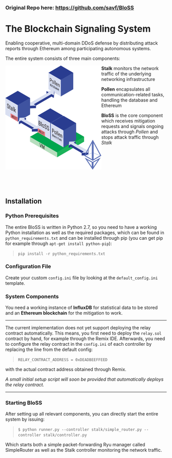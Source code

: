
### Original Repo here: https://github.com/savf/BloSS
# The Blockchain Signaling System

Enabling cooperative, multi-domain DDoS defense by distributing attack reports through Ethereum among participating autonomous systems.

The entire system consists of three main components:
<p align="left">
<img align="left" width="300" src="./platform.svg">

**Stalk** monitors the network traffic of the underlying networking infrastructure

**Pollen** encapsulates all communication-related tasks, handling the database and Ethereum

**BloSS** is the core component which receives mitigation requests and signals ongoing attacks through *Pollen* and stops attack traffic through *Stalk*
</p>

<br/><br/><br/><br/><br/><br/><br/>
## Installation
### Python Prerequisites
The entire BloSS is written in Python 2.7, so you need to have a working Python installation as well as the required packages, which can be found in `python_requirements.txt` and can be installed through pip (you can get pip for example through `apt-get install python-pip`):

>`pip install -r python_requirements.txt`

### Configuration File
Create your custom `config.ini` file by looking at the `default_config.ini` template.

### System Components
You need a working instance of **InfluxDB** for statistical data to be stored and an **Ethereum blockchain** for the mitigation to work.

---

The current implementation does not yet support deploying the relay contract automatically. This means, you first need to deploy the `relay.sol` contract by hand, for example through the Remix IDE. Afterwards, you need to configure the relay contract in the `config.ini` of each controller by replacing the line from the default config:

>`RELAY_CONTRACT_ADDRESS = 0xDEADBEEFFEED`

with the actual contract address obtained through Remix.

*A small initial setup script will soon be provided that automatically deploys the relay contract.*

---

### Starting BloSS

After setting up all relevant components, you can directly start the entire system by issuing:

>`$ python runner.py --controller stalk/simple_router.py --controller stalk/controller.py`

Which starts both a simple packet-forwarding Ryu manager called SimpleRouter as well as the Stalk controller monitoring the network traffic.
